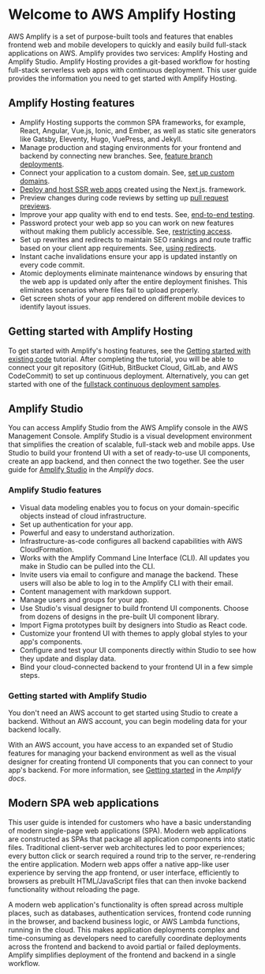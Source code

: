 # Welcome to AWS Amplify Hosting<a name="welcome"></a>

AWS Amplify is a set of purpose\-built tools and features that enables frontend web and mobile developers to quickly and easily build full\-stack applications on AWS\. Amplify provides two services: Amplify Hosting and Amplify Studio\. Amplify Hosting provides a git\-based workflow for hosting full\-stack serverless web apps with continuous deployment\. This user guide provides the information you need to get started with Amplify Hosting\.

## Amplify Hosting features<a name="amplify-console-features"></a>
+ Amplify Hosting supports the common SPA frameworks, for example, React, Angular, Vue\.js, Ionic, and Ember, as well as static site generators like Gatsby, Eleventy, Hugo, VuePress, and Jekyll\.
+ Manage production and staging environments for your frontend and backend by connecting new branches\. See, [feature branch deployments](multi-environments.md)\.
+ Connect your application to a custom domain\. See, [set up custom domains](custom-domains.md)\.
+ [Deploy and host SSR web apps](server-side-rendering-amplify.md) created using the Next\.js\. framework\.
+ Preview changes during code reviews by setting up [pull request previews](pr-previews.md)\.
+ Improve your app quality with end to end tests\. See, [end\-to\-end testing](running-tests.md)\.
+ Password protect your web app so you can work on new features without making them publicly accessible\. See, [restricting access](access-control.md)\.
+ Set up rewrites and redirects to maintain SEO rankings and route traffic based on your client app requirements\. See, [using redirects](redirects.md)\.
+ Instant cache invalidations ensure your app is updated instantly on every code commit\.
+ Atomic deployments eliminate maintenance windows by ensuring that the web app is updated only after the entire deployment finishes\. This eliminates scenarios where files fail to upload properly\.
+ Get screen shots of your app rendered on different mobile devices to identify layout issues\.

## Getting started with Amplify Hosting<a name="get-started-hosting"></a>

To get started with Amplify's hosting features, see the [Getting started with existing code](getting-started.md) tutorial\. After completing the tutorial, you will be able to connect your git repository \(GitHub, BitBucket Cloud, GitLab, and AWS CodeCommit\) to set up continuous deployment\. Alternatively, you can get started with one of the [fullstack continuous deployment samples](deploy-backend.md)\.

## Amplify Studio<a name="about-amplify-studio"></a>

You can access Amplify Studio from the AWS Amplify console in the AWS Management Console\. Amplify Studio is a visual development environment that simplifies the creation of scalable, full\-stack web and mobile apps\. Use Studio to build your frontend UI with a set of ready\-to\-use UI components, create an app backend, and then connect the two together\. See the user guide for [Amplify Studio](https://docs.amplify.aws/console) in the *Amplify docs*\.

### Amplify Studio features<a name="studio-features"></a>
+ Visual data modeling enables you to focus on your domain\-specific objects instead of cloud infrastructure\.
+ Set up authentication for your app\.
+ Powerful and easy to understand authorization\.
+ Infrastructure\-as\-code configures all backend capabilities with AWS CloudFormation\.
+ Works with the Amplify Command Line Interface \(CLI\)\. All updates you make in Studio can be pulled into the CLI\. 
+ Invite users via email to configure and manage the backend\. These users will also be able to log in to the Amplify CLI with their email\.
+ Content management with markdown support\.
+ Manage users and groups for your app\.
+ Use Studio's visual designer to build frontend UI components\. Choose from dozens of designs in the pre\-built UI component library\.
+ Import Figma prototypes built by designers into Studio as React code\.
+ Customize your frontend UI with themes to apply global styles to your app's components\.
+ Configure and test your UI components directly within Studio to see how they update and display data\.
+ Bind your cloud\-connected backend to your frontend UI in a few simple steps\.

### Getting started with Amplify Studio<a name="get-started-adminui"></a>

You don't need an AWS account to get started using Studio to create a backend\. Without an AWS account, you can begin modeling data for your backend locally\.

With an AWS account, you have access to an expanded set of Studio features for managing your backend environment as well as the visual designer for creating frontend UI components that you can connect to your app's backend\. For more information, see [Getting started](https://docs.amplify.aws/console/adminui/start) in the *Amplify docs*\.

## Modern SPA web applications<a name="modern-web-applications"></a>

This user guide is intended for customers who have a basic understanding of modern single\-page web applications \(SPA\)\. Modern web applications are constructed as SPAs that package all application components into static files\. Traditional client\-server web architectures led to poor experiences; every button click or search required a round trip to the server, re\-rendering the entire application\. Modern web apps offer a native app\-like user experience by serving the app frontend, or user interface, efficiently to browsers as prebuilt HTML/JavaScript files that can then invoke backend functionality without reloading the page\.

A modern web application's functionality is often spread across multiple places, such as databases, authentication services, frontend code running in the browser, and backend business logic, or AWS Lambda functions, running in the cloud\. This makes application deployments complex and time\-consuming as developers need to carefully coordinate deployments across the frontend and backend to avoid partial or failed deployments\. Amplify simplifies deployment of the frontend and backend in a single workflow\.